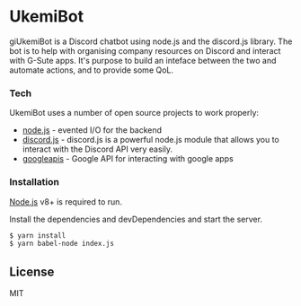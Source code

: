 # UkemiBot

giUkemiBot is a Discord chatbot using node.js and the discord.js library. The bot is to help with organising company resources on Discord and interact with G-Sute apps. It's purpose to build an inteface between the two and automate actions, and to provide some QoL.

### Tech

UkemiBot uses a number of open source projects to work properly:

* [node.js] - evented I/O for the backend
* [discord.js] - discord.js is a powerful node.js module that allows you to interact with the Discord API very easily.
* [googleapis] - Google API for interacting with google apps

### Installation

[Node.js](https://nodejs.org/) v8+ is required to run.

Install the dependencies and devDependencies and start the server.

```sh
$ yarn install
$ yarn babel-node index.js
```

License
----
MIT

   [git-repo-url]: <https://github.com/KyteProject/UkemiBot>
   [node.js]: <http://nodejs.org>
   [discord.js]: <https://github.com/discordjs/discord.js>
   [googleapis]: <https://github.com/googleapis/googleapis>
